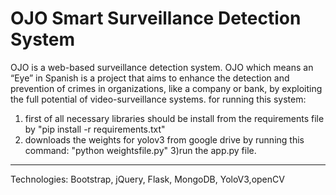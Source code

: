 # OJO Smart Surveillance Detection System

OJO is a web-based surveillance detection system. OJO which means an “Eye” in Spanish is a project that aims to enhance the detection and prevention of crimes in organizations, like a company or bank, by exploiting the full potential of video-surveillance systems.
for running this system:
1) first of all necessary libraries should be install from the requirements file by
"pip install -r requirements.txt"
2) downloads the weights for yolov3 from google drive by running this command:
"python weightsfile.py"
3)run the app.py file.
-----

Technologies:
Bootstrap, jQuery, Flask, MongoDB, YoloV3,openCV

